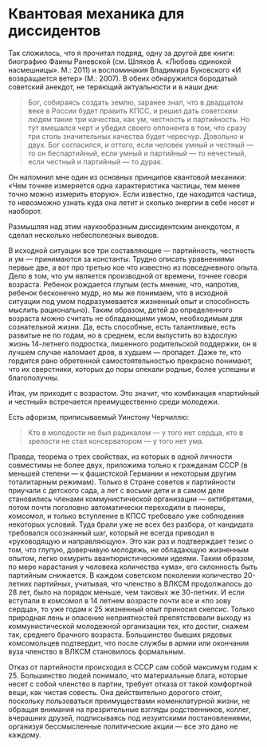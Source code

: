 # Квантовая механика для диссидентов

Так сложилось, что я прочитал подряд, одну за другой две книги: биографию Фаины Раневской (см. Шляхов А. «Любовь одинокой насмешницы». М.: 2011) и воспоминакия Владимира Буковского «И возвращается ветер» (М.: 2007). В обеих обнаружился бородатый советский анекдот, не теряющий актуальности и в наши дни:

> Бог, собираясь создать землю, заранее знал, что в
	двадцатом веке в России будет править КПСС, и решил дать советским людям
	такие три качества, как ум, честность и партийность. Но тут вмешался черт и
	убедил своего оппонента в том, что сразу три столь значительных качества будет
	чересчур. Довольно и двух. Бог согласился, и оттого, если человек умный и
	честный — то он беспартийный, если умный и партийный — то нечестный, если
	честный и партийный — то дурак.
	
Он напомнил мне один из основных принципов квантовой механики: «Чем точнее измеряется одна характеристика частицы, тем менее точно можно измерить вторую». Если известно, где находится частица, то невозможно узнать куда она летит и сколько энергии в себе несет и наоборот. 

Размышляя над этим наукообразным диссидентским анекдотом, я сделал несколько небесполезных выводов.

В исходной ситуации все три составляющие — партийность, честность и ум — принимаются за константы. Трудно описать уравнениями первые две, а вот про третью кое что известно из повседневного опыта. Дело в том, что ум является производной от времени, точнее говоря возраста. Ребенок рождается глупым (есть мнение, что, напротив, ребенок бесконечно мудр, но мы же понимаем, что в исходной ситуации под умом подразумевается жизненный опыт и способность мыслить рационально). Таким образом, детей до определенного возраста можно считать не обладающими умом, необходимым для сознательной жизни. Да, есть способные, есть талантливые, есть развитые не по годам, но в среднем, если выпустить во вздослую жизнь 14-летнего подростка, лишенного родительской поддержки, он в лучшем случае наломает дров, в худшем — пропадет. Даже те, кто гордится рано обретенной самостоятельностью прекрасно понимают, что их сверстники, которых до поры опекали родные, более успешны и благополучны.

Итак, ум приходит с возрастом. Это значит, что комбинация «партийный и честный» встречается преимущественно среди молодежи. 

Есть афоризм, приписываемый Уинстону Черчиллю:

> Кто в молодости не был радикалом — у того нет сердца, кто в зрелости не стал консерватором — у того нет ума.

Правда, теорема о трех свойствах, из которых в одной личности совместимы не более двух, приложима только к гражданам СССР (в меньшей степени — к фашистской Германии и некоторым другим тоталитарным режимам). Только в Стране советов к партийности приучали с детского сада, а лет с восьми дети и в самом деле становились членами коммунистической организации — октябрятами, потом почти поголовно автоматически переходили в пионеры, комсомол, и только вступление в КПСС требовало уже соблюдения некоторых условий. Туда брали уже не всех без разбора, от кандидата требовался осознанный шаг, который не всегда приводил в «руководящую и направляющую». Это как раз и подтверждает тезис о том, что глупую, доверчивую молодежь, не обладающую жизненным опытом, легко охмурить авантюристическими  идеями. Таким образом, по мере нарастания у человека количества «ума», его склонность быть партийным снижается. В каждом советском поколении количество 20-летних партийных, учитывая, что членство в ВЛКСМ продолжалось до 28 лет, было на порядок меньше, чем таковых же 30-летних. И если вступали в комсомол в 14 летнем возрасте почти все и «по зову сердца», то уже годам к 25 жизненный опыт приносил скепсис. Только природная лень и опасение неприятностей препятствовали выходу из коммунистической молодежной организации тех, кто достиг, скажем так, среднего брачного возраста. Большинство бывших рядовых комсомольцев подтвердит, что после службы в армии или окончания вуза членство в ВЛКСМ становилось формальным.

Отказ от партийности происходил в СССР сам собой максимум годам к 25. Большинство людей понимало, что материальные блага, которые несет с собой членство в партии, требует отказа от такой комфортной вещи, как чистая совесть. Она действительно дорогого стоит, поскольку пользоваться преимуществами номенклатурной жизни, не обращая внимания на презрительные взгляды родственников, коллег, вчерашних друзей, подписываясь под иезуитскими постановлениями, организуя бессмысленные политические акции — все это дано не каждому. 


